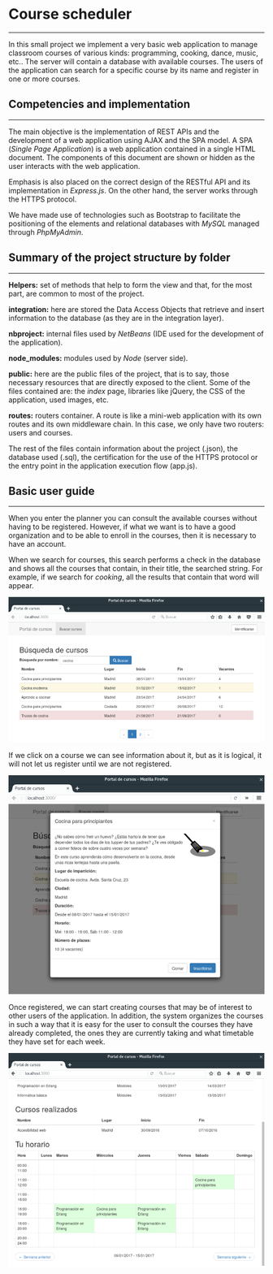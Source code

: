 <!--Creado por Jonathan Carrero Aranda -->

**Course scheduler**
==============
----------
     
In this small project we implement a very basic web application to manage classroom courses of various kinds: programming, cooking, dance, music, etc.. The server will contain a database with available courses. The users of the application can search for a specific course by its name and register in one or more courses.

## Competencies and implementation
---------------------------

The main objective is the implementation of REST APIs and the development of a web application using AJAX and the SPA model.
A SPA (*Single Page Application*) is a web application contained in a single HTML document. The components of this document are shown or hidden as the user interacts with the web application.

Emphasis is also placed on the correct design of the RESTful API and its implementation in *Express.js*. On the other hand, the server works through the HTTPS protocol.

We have made use of technologies such as Bootstrap to facilitate the positioning of the elements and relational databases with *MySQL* managed through *PhpMyAdmin*.

## Summary of the project structure by folder
---------------------------

**Helpers:** set of methods that help to form the view and that, for the most part, are common to most of the project.

**integration:** here are stored the Data Access Objects that retrieve and insert information to the database (as they are in the integration layer).

**nbproject:** internal files used by *NetBeans* (IDE used for the development of the application).

**node_modules:** modules used by *Node* (server side).

**public:** here are the public files of the project, that is to say, those necessary resources that are directly exposed to the client. Some of the files contained are: the *index* page, libraries like jQuery, the CSS of the application, used images, etc.

**routes:** routers container. A route is like a mini-web application with its own routes and its own middleware chain. In this case, we only have two routers: users and courses.

The rest of the files contain information about the project (.json), the database used (.sql), the certification for the use of the HTTPS protocol or the entry point in the application execution flow (app.js).

## Basic user guide
----------------------

When you enter the planner you can consult the available courses without having to be registered. However, if what we want is to have a good organization and to be able to enroll in the courses, then it is necessary to have an account.

When we search for courses, this search performs a check in the database and shows all the courses that contain, in their title, the searched string. For example, if we search for *cooking*, all the results that contain that word will appear.

![enter image description here](https://github.com/Joncarre/Programacion-web/blob/master/Planificador%20de%20cursos/images/imagen1.png)

If we click on a course we can see information about it, but as it is logical, it will not let us register until we are not registered.

![enter image description here](https://github.com/Joncarre/Programacion-web/blob/master/Planificador%20de%20cursos/images/imagen2.png)

Once registered, we can start creating courses that may be of interest to other users of the application. In addition, the system organizes the courses in such a way that it is easy for the user to consult the courses they have already completed, the ones they are currently taking and what timetable they have set for each week.

![enter image description here](https://github.com/Joncarre/Programacion-web/blob/master/Planificador%20de%20cursos/images/imagen3.png)
